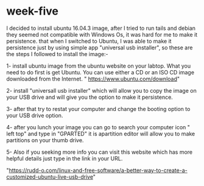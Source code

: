 # week-five

I decided to install ubuntu 16.04.3 image, after I tried to run tails and debian they seemed not compatible with Windows Os, it was hard for me to make it persistence. that when I switched to Ubuntu, I was able to make it persistence just by using simple app "universal usb installer", so these are the steps I followed to install the image:-



1- install ubuntu image from the ubuntu website on your labtop.
	What you need to do first is get Ubuntu.  You can use either a CD or an ISO CD image 		downloaded from the Internet. " https://www.ubuntu.com/download"

2- install "universall usb installer" which will allow you to copy the image on your USB drive 
   and will give you the option to make it persistence.

3- after that try to restat your computer and change the booting option to your USB drive option.


4- after you lunch your image you can go to search your computer icon " left top" and type in      	"GPARTED" it is apartition editor will allow you to make partitions on your thumb drive.

5- Also if you seeking more info you can visit this website which has more helpful details just 	type in the link in your URL. 

"https://rudd-o.com/linux-and-free-software/a-better-way-to-create-a-customized-ubuntu-live-usb-drive"
